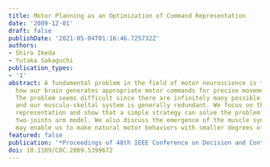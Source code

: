 ```yaml
---
title: Motor Planning as an Optimization of Command Representation
date: '2009-12-01'
draft: false
publishDate: '2021-05-04T01:16:46.725732Z'
authors:
- Shiro Ikeda
- Yutaka Sakaguchi
publication_types:
- '1'
abstract: A fundamental problem in the field of motor neuroscience is to understand
  how our brain generates appropriate motor commands for precise movements effortlessly.
  The problem seems difficult since there are infinitely many possible trajectories
  and our musculo-skeltal system is generally redundant. We focus on the motor command
  representation and show that a simple strategy can solve the problem for a planar
  two-joints arm model. We also discuss the emergence of the muscle synergies, which
  may enable us to make natural motor behaviors with smaller degrees of freedom.
featured: false
publication: '*Proceedings of 48th IEEE Conference on Decision and Control (CDC2009)*'
doi: 10.1109/CDC.2009.5399672
---
```

